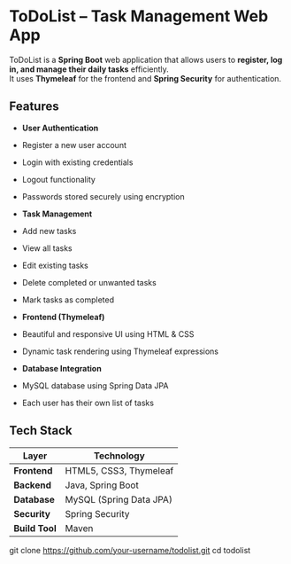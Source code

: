 #  ToDoList – Task Management Web App

ToDoList is a **Spring Boot** web application that allows users to **register, log in, and manage their daily tasks** efficiently.  
It uses **Thymeleaf** for the frontend and **Spring Security** for authentication.



##  Features

-  **User Authentication**
  - Register a new user account
  - Login with existing credentials
  - Logout functionality
  - Passwords stored securely using encryption

-  **Task Management**
  - Add new tasks
  - View all tasks
  - Edit existing tasks
  - Delete completed or unwanted tasks
  - Mark tasks as completed

-  **Frontend (Thymeleaf)**
  - Beautiful and responsive UI using HTML & CSS
  - Dynamic task rendering using Thymeleaf expressions

-  **Database Integration**
  - MySQL database using Spring Data JPA
  - Each user has their own list of tasks



##  Tech Stack

| Layer | Technology |
|--------|-------------|
| **Frontend** | HTML5, CSS3, Thymeleaf |
| **Backend** | Java, Spring Boot |
| **Database** | MySQL (Spring Data JPA) |
| **Security** | Spring Security |
| **Build Tool** | Maven |



git clone https://github.com/your-username/todolist.git
cd todolist
